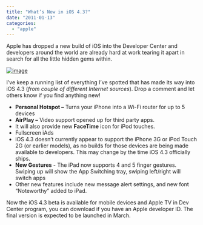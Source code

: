 ```yaml
---
title: "What’s New in iOS 4.3?"
date: "2011-01-13"
categories: 
  - "apple"
---
```


Apple has dropped a new build of iOS into the Developer Center and developers around the world are already hard at work tearing it apart in search for all the little hidden gems within.

[![image](http://lh6.ggpht.com/_40bmzDo_mBs/TS8WG1gD3-I/AAAAAAAABtU/VSlbcnUNSs4/image_thumb%5B1%5D.png?imgmax=800 "image")](http://lh5.ggpht.com/_40bmzDo_mBs/TS8WFLHt4TI/AAAAAAAABtQ/PdZ0p3JrzPY/s1600-h/image%5B3%5D.png)

I’ve keep a running list of everything I’ve spotted that has made its way into iOS 4.3 (_from couple of different Internet sources_). Drop a comment and let others know if you find anything new!

- **Personal Hotspot –** Turns your iPhone into a Wi-Fi router for up to 5 devices
- **AirPlay –** Video support opened up for third party apps.
- It will also provide new **FaceTime** icon for iPod touches.
- Fullscreen iAds
- iOS 4.3 doesn’t currently appear to support the iPhone 3G or iPod Touch 2G (or earlier models), as no builds for those devices are being made available to developers. This may change by the time iOS 4.3 officially ships.
- **New Gestures** \- The iPad now supports 4 and 5 finger gestures. Swiping up will show the App Switching tray, swiping left/right will switch apps
- Other new features include new message alert settings, and new font “Noteworthy” added to iPad.

Now the iOS 4.3 beta is available for mobile devices and Apple TV in Dev Center program, you can download if you have an Apple developer ID. The final version is expected to be launched in March.
